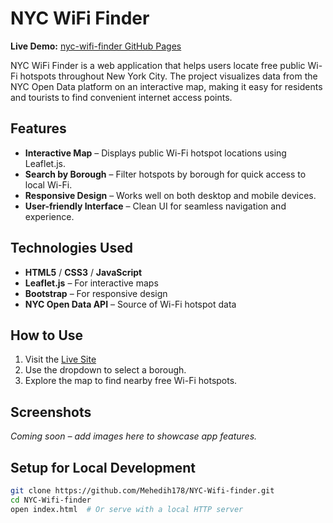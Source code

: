 # NYC WiFi Finder

**Live Demo:** [nyc-wifi-finder GitHub Pages](https://mehedih178.github.io/NYC-Wifi-finder/)

NYC WiFi Finder is a web application that helps users locate free public Wi-Fi hotspots throughout New York City. The project visualizes data from the NYC Open Data platform on an interactive map, making it easy for residents and tourists to find convenient internet access points.

## Features

- **Interactive Map** – Displays public Wi-Fi hotspot locations using Leaflet.js.
- **Search by Borough** – Filter hotspots by borough for quick access to local Wi-Fi.
- **Responsive Design** – Works well on both desktop and mobile devices.
- **User-friendly Interface** – Clean UI for seamless navigation and experience.

## Technologies Used

- **HTML5** / **CSS3** / **JavaScript**
- **Leaflet.js** – For interactive maps
- **Bootstrap** – For responsive design
- **NYC Open Data API** – Source of Wi-Fi hotspot data

## How to Use

1. Visit the [Live Site](https://mehedih178.github.io/NYC-Wifi-finder/)
2. Use the dropdown to select a borough.
3. Explore the map to find nearby free Wi-Fi hotspots.

## Screenshots

*Coming soon – add images here to showcase app features.*

## Setup for Local Development

```bash
git clone https://github.com/Mehedih178/NYC-Wifi-finder.git
cd NYC-Wifi-finder
open index.html  # Or serve with a local HTTP server